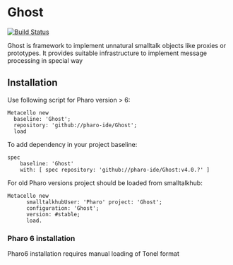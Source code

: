 # Ghost
[![Build Status](https://travis-ci.org/pharo-ide/Ghost.svg?branch=master)](https://travis-ci.org/pharo-ide/Ghost)

Ghost is framework to implement unnatural smalltalk objects like proxies or prototypes. It provides suitable infrastructure to implement message processing in special way

## Installation
Use following script for Pharo version > 6:
```Smalltalk
Metacello new
  baseline: 'Ghost';
  repository: 'github://pharo-ide/Ghost';
  load
```
To add dependency in your project baseline:
```Smalltalk
spec
    baseline: 'Ghost'
    with: [ spec repository: 'github://pharo-ide/Ghost:v4.0.?' ]
```
For old Pharo versions project should be loaded from smalltalkhub:
```Smalltalk
Metacello new
      smalltalkhubUser: 'Pharo' project: 'Ghost';
      configuration: 'Ghost';
      version: #stable;
      load.
```
### Pharo 6 installation
Pharo6 installation requires manual loading of Tonel format
